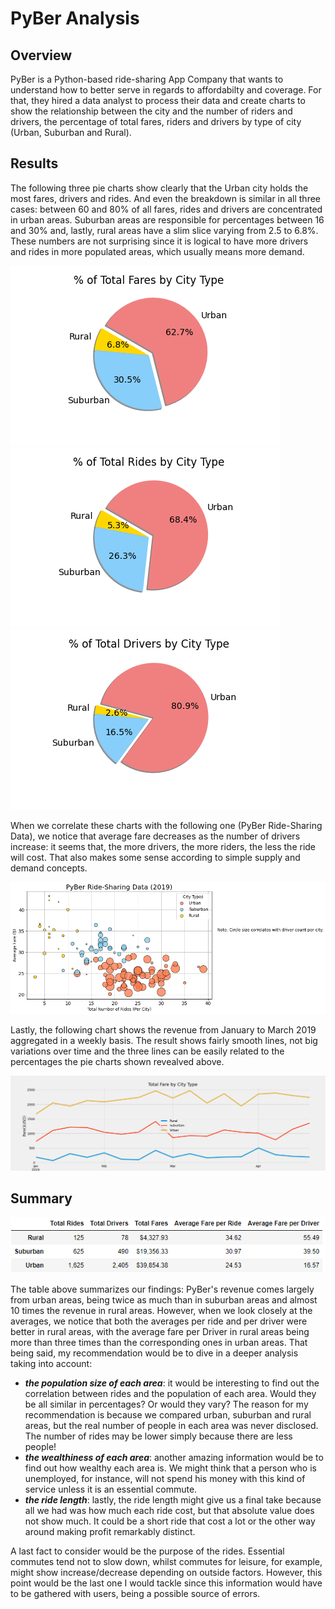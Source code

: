 # PyBer Analysis

## Overview
PyBer is a Python-based ride-sharing App Company that wants to understand how to better serve in regards to affordabilty and coverage. For that, they hired a data analyst to process their data and create charts to show the relationship between the city and the number of riders and drivers, the percentage of total fares, riders and drivers by type of city (Urban, Suburban and Rural).

## Results

The following three pie charts show clearly that the Urban city holds the most fares, drivers and rides. And even the breakdown is similar in all three cases: between 60 and 80% of all fares, rides and drivers are concentrated in urban areas. Suburban areas are responsible for percentages between 16 and 30% and, lastly, rural areas have a slim slice varying from 2.5 to 6.8%. These numbers are not surprising since it is logical to have more drivers and rides in more populated areas, which usually means more demand.

![Fig5](/analysis/Fig5.png) ![Fig6](/analysis/Fig6.png) ![Fig7](/analysis/Fig7.png)

When we correlate these charts with the following one (PyBer Ride-Sharing Data), we notice that average fare decreases as the number of drivers increase: it seems that, the more drivers, the more riders, the less the ride will cost. That also makes some sense according to simple supply and demand concepts. 

![Fig1](/analysis/Fig1.png)

Lastly, the following chart shows the revenue from January to March 2019 aggregated in a weekly basis. The result shows fairly smooth lines, not big variations over time and the three lines can be easily related to the percentages the pie charts shown revealved above.

![PyBer_fare_summary](/analysis/PyBer_fare_summary.png)

## Summary

![PyBer_summary](/analysis/PyBer_summary.png)

The table above summarizes our findings: PyBer's revenue comes largely from urban areas, being twice as much than in suburban areas and almost 10 times the revenue in rural areas. However, when we look closely at the averages, we notice that both the averages per ride and per driver were better in rural areas, with the average fare per Driver in rural areas being more than three times than the corresponding ones in urban areas. That being said, my recommendation would be to dive in a deeper analysis taking into account:
* ***the population size of each area***: it would be interesting to find out the correlation between rides and the population of each area. Would they be all similar in percentages? Or would they vary? The reason for my recommendation is because we compared urban, suburban and rural areas, but the real number of people in each area was never disclosed. The number of rides may be lower simply because there are less people!
* ***the wealthiness of each area***: another amazing information would be to find out how wealthy each area is. We might think that a person who is unemployed, for instance, will not spend his money with this kind of service unless it is an essential commute.
* ***the ride length***: lastly, the ride length might give us a final take because all we had was how much each ride cost, but that absolute value does not show much. It could be a short ride that cost a lot or the other way around making profit remarkably distinct.

A last fact to consider would be the purpose of the rides. Essential commutes tend not to slow down, whilst commutes for leisure, for example, might show increase/decrease depending on outside factors. However, this point would be the last one I would tackle since this information would have to be gathered with users, being a possible source of errors.